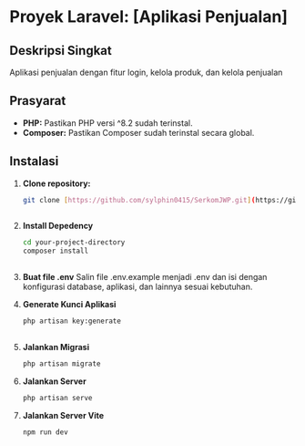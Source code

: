 # Proyek Laravel: [Aplikasi Penjualan]

## Deskripsi Singkat
Aplikasi penjualan dengan fitur login, kelola produk, dan kelola penjualan

## Prasyarat
* **PHP:** Pastikan PHP versi ^8.2 sudah terinstal.
* **Composer:** Pastikan Composer sudah terinstal secara global.

## Instalasi
1. **Clone repository:**
   ```bash
   git clone [https://github.com/sylphin0415/SerkomJWP.git](https://github.com/sylphin0415/SerkomJWP.git)
  
3. **Install Depedency**
   ```bash
   cd your-project-directory
   composer install
  
4. **Buat file .env**
   Salin file .env.example menjadi .env dan isi dengan konfigurasi database, aplikasi, dan lainnya sesuai kebutuhan.
  
5. **Generate Kunci Aplikasi**
   ```bash
   php artisan key:generate
  
6. **Jalankan Migrasi**
   ```bash
   php artisan migrate
   
7. **Jalankan Server**
   ```bash
   php artisan serve
   
8. **Jalankan Server Vite**
   ```bash
   npm run dev


##
